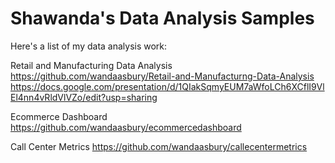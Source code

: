 # Shawanda's Data Analysis Samples

Here's a list of my data analysis work:

Retail and Manufacturing Data Analysis
<br/>
https://github.com/wandaasbury/Retail-and-Manufacturng-Data-Analysis
https://docs.google.com/presentation/d/1QIakSqmyEUM7aWfoLCh6XCflI9VlEl4nn4vRldVlVZo/edit?usp=sharing

Ecommerce Dashboard 
https://github.com/wandaasbury/ecommercedashboard

Call Center Metrics
https://github.com/wandaasbury/callecentermetrics


